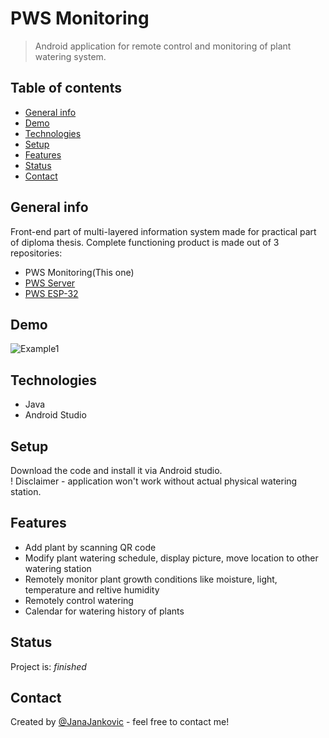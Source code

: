 # PWS Monitoring
> Android application for remote control and monitoring of plant watering system.

## Table of contents
* [General info](#general-info)
* [Demo](#demo)
* [Technologies](#technologies)
* [Setup](#setup)
* [Features](#features)
* [Status](#status)
* [Contact](#contact)

## General info
Front-end part of multi-layered information system made for practical part of diploma thesis. Complete functioning product is made out of 3 repositories:
* PWS Monitoring(This one)
* [PWS Server](https://github.com/JanaJankovic/pws-server)
* [PWS ESP-32](https://github.com/JanaJankovic/pws-esp-32)

## Demo
![Example1](./screens/Screenshot_1.jpg)


## Technologies
* Java
* Android Studio

## Setup
Download the code and install it via Android studio. <br>
! Disclaimer - application won't work without actual physical watering station.

## Features

* Add plant by scanning QR code
* Modify plant watering schedule, display picture, move location to other watering station
* Remotely monitor plant growth conditions like moisture, light, temperature and reltive humidity
* Remotely control watering 
* Calendar for watering history of plants

## Status
Project is: _finished_

## Contact
Created by [@JanaJankovic](https://github.com/JanaJankovic) - feel free to contact me!
